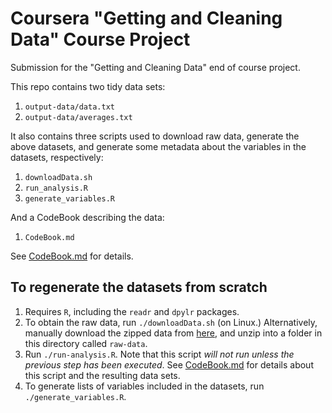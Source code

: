 # Coursera "Getting and Cleaning Data" Course Project

Submission for the "Getting and Cleaning Data" end of course project.

This repo contains two tidy data sets:
1. `output-data/data.txt`
1. `output-data/averages.txt`

It also contains three scripts used to download raw data, generate the above datasets, and generate 
some metadata about the variables in the datasets, respectively:
1. `downloadData.sh`
1. `run_analysis.R` 
1. `generate_variables.R`

And a CodeBook describing the data:
1. `CodeBook.md`

See [CodeBook.md](codebook/CodeBook.md) for details.

## To regenerate the datasets from scratch
1. Requires `R`, including the `readr` and `dpylr` packages.
1. To obtain the raw data, run `./downloadData.sh` (on Linux.) Alternatively, manually download the zipped data
from [here](https://d396qusza40orc.cloudfront.net/getdata%2Fprojectfiles%2FUCI%20HAR%20Dataset.zip), and unzip into 
a folder in this directory called `raw-data`.
1. Run `./run-analysis.R`. Note that this script *will not run unless the previous step has been executed*.
See [CodeBook.md](codebook/CodeBook.md) for details about this script and the resulting data sets.
1. To generate lists of variables included in the datasets, run `./generate_variables.R`.
